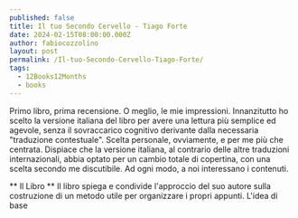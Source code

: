 ```yaml
---
published: false
title: Il tuo Secondo Cervello - Tiago Forte
date: 2024-02-15T08:00:00.000Z
author: fabiocozzolino
layout: post
permalink: /Il-tuo-Secondo-Cervello-Tiago-Forte/
tags:
  - 12Books12Months
  - books
---
```

Primo libro, prima recensione. O meglio, le mie impressioni. Innanzitutto ho scelto la versione italiana del libro per avere una lettura più semplice ed agevole, senza il sovraccarico cognitivo derivante dalla necessaria "traduzione contestuale". Scelta personale, ovviamente, e per me più che centrata. Dispiace che la versione italiana, al contrario delle altre traduzioni internazionali, abbia optato per un cambio totale di copertina, con una scelta secondo me discutibile. Ad ogni modo, a noi interessano i contenuti.

** Il Libro **
Il libro spiega e condivide l'approccio del suo autore sulla costruzione di un metodo utile per organizzare i propri appunti. L'idea di base
